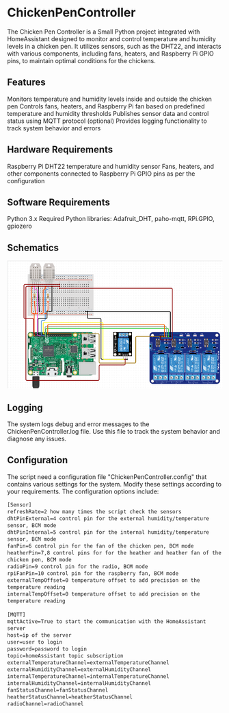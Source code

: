# ChickenPenController

The Chicken Pen Controller is a Small Python project integrated with HomeAssistant designed to monitor and control temperature and humidity levels in a chicken pen. It utilizes sensors, such as the DHT22, and interacts with various components, including fans, heaters, and Raspberry Pi GPIO pins, to maintain optimal conditions for the chickens.

## Features

Monitors temperature and humidity levels inside and outside the chicken pen
Controls fans, heaters, and Raspberry Pi fan based on predefined temperature and humidity thresholds
Publishes sensor data and control status using MQTT protocol (optional)
Provides logging functionality to track system behavior and errors

## Hardware Requirements

Raspberry Pi
DHT22 temperature and humidity sensor
Fans, heaters, and other components connected to Raspberry Pi GPIO pins as per the configuration

## Software Requirements

Python 3.x
Required Python libraries: Adafruit_DHT, paho-mqtt, RPi.GPIO, gpiozero

## Schematics

![schematics](Schematics.png "Schematics")

## Logging

The system logs debug and error messages to the ChickenPenController.log file. Use this file to track the system behavior and diagnose any issues.

## Configuration

The script need a configuration file "ChickenPenController.config" that contains various settings for the system. Modify these settings according to your requirements. The configuration options include:

``` config
[Sensor]
refreshRate=2 how many times the script check the sensors
dhtPinExternal=4 control pin for the external humidity/temperature sensor, BCM mode
dhtPinInternal=5 control pin for the internal humidity/temperature sensor, BCM mode
fanPin=6 control pin for the fan of the chicken pen, BCM mode
heatherPin=7,8 control pins for for the heather and heather fan of the chicken pen, BCM mode
radioPin=9 control pin for the radio, BCM mode
rpiFanPin=10 control pin for the raspberry fan, BCM mode
externalTempOffset=0 temperature offset to add precision on the temperature reading
internalTempOffset=0 temperature offset to add precision on the temperature reading

[MQTT]
mqttActive=True to start the communication with the HomeAssistant server
host=ip of the server
user=user to login
password=password to login
topic=homeAssistant topic subscription
externalTemperatureChannel=externalTemperatureChannel
externalHumidityChannel=externalHumidityChannel
internalTemperatureChannel=internalTemperatureChannel
internalHumidityChannel=internalHumidityChannel
fanStatusChannel=fanStatusChannel
heatherStatusChannel=heatherStatusChannel
radioChannel=radioChannel
```
